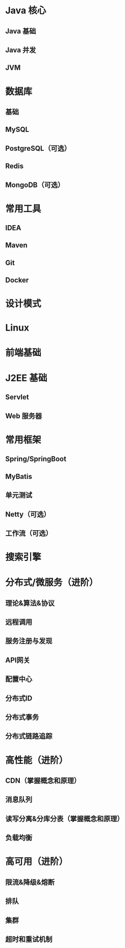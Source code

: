 # Java 核心
## Java 基础
## Java 并发
## JVM
# 数据库
## 基础
## MySQL
## PostgreSQL（可选）
## Redis
## MongoDB（可选）
# 常用工具
## IDEA
## Maven
## Git
## Docker
# 设计模式
# Linux
# 前端基础
# J2EE 基础
## Servlet
## Web 服务器
# 常用框架
## Spring/SpringBoot
## MyBatis
## 单元测试
## Netty（可选）
## 工作流（可选）
# 搜索引擎
# 分布式/微服务（进阶）
## 理论&算法&协议
## 远程调用
## 服务注册与发现

## API网关
## 配置中心
## 分布式ID
## 分布式事务
## 分布式链路追踪
# 高性能（进阶）
## CDN（掌握概念和原理）
## 消息队列
## 读写分离&分库分表（掌握概念和原理）
## 负载均衡
# 高可用（进阶）
## 限流&降级&熔断
## 排队
## 集群
## 超时和重试机制
